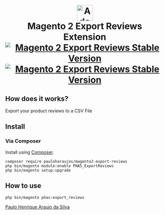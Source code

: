 <h1 align="center">
  <br>
	<img alt="Adobe logo" height="50px" src="https://www.adobe.com/content/dam/cc/icons/Adobe_Corporate_Horizontal_Red_HEX.svg"/>
  <br>
  Magento 2 Export Reviews Extension
  <br>
  <a href="https://packagist.org/packages/pauloharaujos/magento2-export-reviews"><img src="https://img.shields.io/packagist/v/pauloharaujos/magento2-export-reviews.svg" alt="Magento 2 Export Reviews Stable Version"/></a>
  <a href="https://packagist.org/packages/pauloharaujos/magento2-export-reviews"><img src="https://img.shields.io/packagist/dt/pauloharaujos/magento2-export-reviews.svg" alt="Magento 2 Export Reviews Stable Version"/></a>
</h1>


## How does it works?

Export your product reviews to a CSV File

## Install

### Via Composer

Install using [Composer](https://getcomposer.org).

```
composer require pauloharaujos/magento2-export-reviews
php bin/magento module:enable PHAS_ExportReviews
php bin/magento setup:upgrade
```

## How to use

```
php bin/magento phas:export_reviews
```

[Paulo Henrique Araujo da Silva](https://github.com/pauloharaujos)
